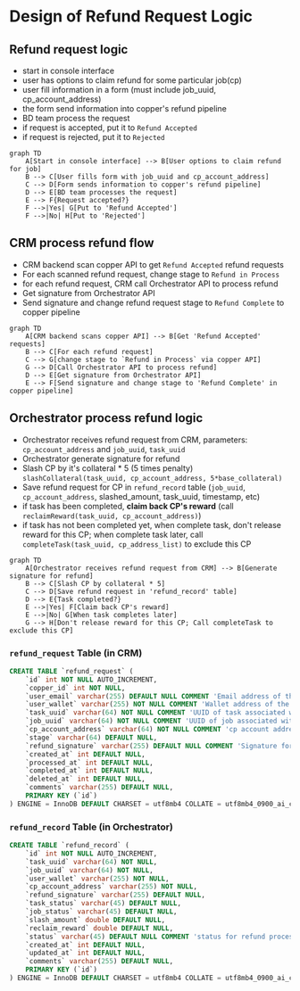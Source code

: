 # Design of Refund Request Logic

## Refund request logic

- start in console interface
- user has options to claim refund for some particular job(cp)
- user fill information in a form (must include job_uuid, cp_account_address)
- the form send information into copper's refund pipeline
- BD team process the request
- if request is accepted, put it to `Refund Accepted`
- if request is rejected, put it to `Rejected`

```mermaid
graph TD
    A[Start in console interface] --> B[User options to claim refund for job]
    B --> C[User fills form with job_uuid and cp_account_address]
    C --> D[Form sends information to copper's refund pipeline]
    D --> E[BD team processes the request]
    E --> F{Request accepted?}
    F -->|Yes| G[Put to 'Refund Accepted']
    F -->|No| H[Put to 'Rejected']
```

## CRM process refund flow

- CRM backend scan copper API to get `Refund Accepted` refund requests
- For each scanned refund request, change stage to `Refund in Process`
- for each refund request, CRM call Orchestrator API to process refund
- Get signature from Orchestrator API
- Send signature and change refund request stage to `Refund Complete` to copper pipeline


```mermaid
graph TD
    A[CRM backend scans copper API] --> B[Get 'Refund Accepted' requests]
    B --> C[For each refund request]
    C --> G[change stage to `Refund in Process` via copper API]
    G --> D[Call Orchestrator API to process refund]
    D --> E[Get signature from Orchestrator API]
    E --> F[Send signature and change stage to 'Refund Complete' in copper pipeline]
```

## Orchestrator process refund logic

- Orchestrator receives refund request from CRM, parameters: `cp_account_address` and `job_uuid`, `task_uuid`
- Orchestrator generate signature for refund
- Slash CP by it's collateral * 5 (5 times penalty) `slashCollateral(task_uuid, cp_account_address, 5*base_collateral)`
- Save refund request for CP in `refund_record` table (`job_uuid`, `cp_account_address`, slashed_amount, task_uuid, timestamp, etc)
- if task has been completed, **claim back CP's reward** (call `reclaimReward(task_uuid, cp_account_address)`)
- if task has not been completed yet, when complete task, don't release reward for this CP; when complete task later, call `completeTask(task_uuid, cp_address_list)` to exclude this CP


```mermaid
graph TD
    A[Orchestrator receives refund request from CRM] --> B[Generate signature for refund]
    B --> C[Slash CP by collateral * 5]
    C --> D[Save refund request in 'refund_record' table]
    D --> E{Task completed?}
    E -->|Yes| F[Claim back CP's reward]
    E -->|No| G[When task completes later]
    G --> H[Don't release reward for this CP; Call completeTask to exclude this CP]
```


### `refund_request` Table (in CRM)

```sql
CREATE TABLE `refund_request` (
    `id` int NOT NULL AUTO_INCREMENT,
    `copper_id` int NOT NULL,
    `user_email` varchar(255) DEFAULT NULL COMMENT 'Email address of the user',
    `user_wallet` varchar(255) NOT NULL COMMENT 'Wallet address of the user',
    `task_uuid` varchar(64) NOT NULL COMMENT 'UUID of task associated with the refund request',
    `job_uuid` varchar(64) NOT NULL COMMENT 'UUID of job associated with the refund request',
    `cp_account_address` varchar(64) NOT NULL COMMENT 'cp account address associated with the refund request',
    `stage` varchar(64) DEFAULT NULL,
    `refund_signature` varchar(255) DEFAULT NULL COMMENT 'Signature for refund (if approved)',
    `created_at` int DEFAULT NULL,
    `processed_at` int DEFAULT NULL,
    `completed_at` int DEFAULT NULL,
    `deleted_at` int DEFAULT NULL,
    `comments` varchar(255) DEFAULT NULL,
    PRIMARY KEY (`id`)
) ENGINE = InnoDB DEFAULT CHARSET = utf8mb4 COLLATE = utf8mb4_0900_ai_ci;
```


### `refund_record` Table (in Orchestrator)


```sql
CREATE TABLE `refund_record` (
    `id` int NOT NULL AUTO_INCREMENT,
    `task_uuid` varchar(64) NOT NULL,
    `job_uuid` varchar(64) NOT NULL,
    `user_wallet` varchar(255) NOT NULL,
    `cp_account_address` varchar(255) NOT NULL,
    `refund_signature` varchar(255) DEFAULT NULL,
    `task_status` varchar(45) DEFAULT NULL,
    `job_status` varchar(45) DEFAULT NULL,
    `slash_amount` double DEFAULT NULL,
    `reclaim_reward` double DEFAULT NULL,
    `status` varchar(45) DEFAULT NULL COMMENT 'status for refund process itself',
    `created_at` int DEFAULT NULL,
    `updated_at` int DEFAULT NULL,
    `comments` varchar(255) DEFAULT NULL,
    PRIMARY KEY (`id`)
) ENGINE = InnoDB DEFAULT CHARSET = utf8mb4 COLLATE = utf8mb4_0900_ai_ci;
```